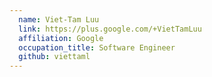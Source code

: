 ```yaml
---
  name: Viet-Tam Luu
  link: https://plus.google.com/+VietTamLuu
  affiliation: Google
  occupation_title: Software Engineer
  github: viettaml
---
```

